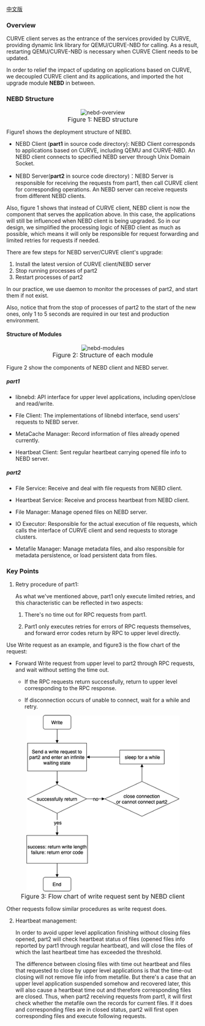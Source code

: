 [中文版](../cn/nebd.md)

### Overview

CURVE client serves as the entrance of the services provided by CURVE, providing dynamic link library for QEMU/CURVE-NBD for calling. As a result, restarting QEMU/CURVE-NBD is necessary when CURVE Client needs to be updated.

In order to relief the impact of updating on applications based on CURVE, we decoupled CURVE client and its applications, and imported the hot upgrade module **NEBD** in between.

### NEBD Structure

<p align="center">
    <img src="../images/nebd-overview.jpg" alt="nebd-overview" width="650" /><br>
    <font size=3> Figure 1: NEBD structure</font>
</p>

Figure1 shows the deployment structure of NEBD.

- NEBD Client (**part1** in source code directory): NEBD Client corresponds to applications based on CURVE, including QEMU and CURVE-NBD.  An NEBD client connects to specified NEBD server through Unix Domain Socket.

- NEBD Server(**part2** in source code directory)：NEBD Server is responsible for receiving the requests from part1, then call CURVE client for corresponding operations. An NEBD server can receive requests from different NEBD clients.


Also, figure 1 shows that instead of CURVE client, NEBD client is now the component that serves the application above. In this case, the applications will still be influenced when NEBD client is being upgraded. So in our design, we simplified the processing logic of NEBD client as much as possible, which means it will only be responsible for request forwarding and limited retries for requests if needed.

There are few steps for NEBD server/CURVE client's upgrade:

1. Install the latest version of CURVE client/NEBD server
2. Stop running processes of part2
3. Restart processes of part2


In our practice, we use daemon to monitor the processes of part2, and start them if not exist.

Also, notice that from the stop of processes of part2 to the start of the new ones, only 1 to 5 seconds are required in our test and production environment.

#### Structure of Modules

<p align="center">
    <img src="../images/nebd-modules.png" alt="nebd-modules" width="500" /><br>
    <font size=3> Figure 2: Structure of each module</font>
</p>

Figure 2 show the components of NEBD client and NEBD server.

##### part1

- libnebd: API interface for upper level applications, including open/close and read/write.

- File Client: The implementations of libnebd interface, send users' requests to NEBD server.

- MetaCache Manager: Record information of files already opened currently.

- Heartbeat Client: Sent regular heartbeat carrying opened file info to NEBD server.


##### part2

- File Service: Receive and deal with file requests from NEBD client.

- Heartbeat Service: Receive and process heartbeat from NEBD client.

- File Manager: Manage opened files on NEBD server.

- IO Executor: Responsible for the actual execution of file requests, which calls the interface of CURVE client and send requests to storage clusters.

- Metafile Manager: Manage metadata files, and also responsible for metadata persistence, or load persistent data from files.


### Key Points

1. Retry procedure of part1:

   As what we've mentioned above, part1 only execute limited retries, and this characteristic can be reflected in two aspects:

   1. There's no time out for RPC requests from part1.

   2. Part1 only executes retries for errors of RPC requests themselves, and forward error      codes return by RPC to upper level directly.


Use Write request as an example, and figure3 is the flow chart of the request:

- Forward Write request from upper level to part2 through RPC requests, and wait without setting the time out.
  
  - If the RPC requests return successfully, return to upper level corresponding to the RPC response. 
    
  - If disconnection occurs of unable to connect, wait for a while and retry.
    
<p align="center">
    <img src="../images/nebd-part1-write-request-en.png" alt="images\nebd-part1-write-request-en" width="400" /><br>
    <font size=3> Figure 3: Flow chart of write request sent by NEBD client</font>
</p>

   Other requests follow similar procedures as write request does.

2. Heartbeat management:

   In order to avoid upper level application finishing without closing files opened, part2 will check heartbeat status of files (opened files info reported by part1 through regular heartbeat), and will close the files of which the last heartbeat time has exceeded the threshold.

   The difference between closing files with time out heartbeat and files that requested to close by upper level applications is that the time-out closing will not remove file info from metafile. But there's a case that an upper level application suspended somehow and recovered later, this will also cause a heartbeat time out and therefore corresponding files are closed. Thus, when part2 receiving requests from part1, it will first check whether the metafile own the records for current files. If it does and corresponding files are in closed status, part2 will first open corresponding files and execute following requests.

